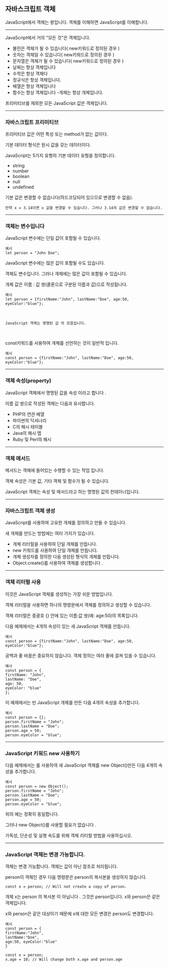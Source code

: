 ## 자바스크립트 객체

JavaScript에서 객체는 왕입니다. 객체를 이해하면 JavaScript를 이해합니다.

---

JavaScript에서 거의 "모든 것"은 객체입니다.

- 불린은 객체가 될 수 있습니다( new키워드로 정의된 경우 )
- 숫자는 객체일 수 있습니다( new키워드로 정의된 경우 )
- 문자열은 객체가 될 수 있습니다( new키워드로 정의된 경우 )
- 날짜는 항상 객체입니다
- 수학은 항상 객체다
- 정규식은 항상 객체입니다.
- 배열은 항상 객체입니다
- 함수는 항상 객체입니다 -개체는 항상 개체입니다.

프리미티브를 제외한 모든 JavaScript 값은 객체입니다.

---

### 자바스크립트 프리미티브

프리미티브 값은 어떤 특성 또는 method가 없는 값이다.

기본 데이터 형식은 원시 값을 갖는 데이터이다.

JavaScript는 5가지 유형의 기본 데이터 유형을 정의합니다.

- string
- number
- boolean
- null
- undefined

기본 값은 변경할 수 없습니다(하드코딩되어 있으므로 변경할 수 없음).

    만약 x = 3.14이면 x 값을 변경할 수 있습니다. 그러나 3.14의 값은 변경할 수 없습니다.

---

### 객체는 변수입니다

JavaScript 변수에는 단일 값이 포함될 수 있습니다.

    예시
    let person = "John Doe";

JavaScript 변수에는 많은 값이 포함될 수도 있습니다.

객체도 변수입니다. 그러나 개체에는 많은 값이 포함될 수 있습니다.

개체 값은 이름 : 값 쌍(콜론으로 구분된 이름과 값)으로 작성됩니다.

    예시
    let person = {firstName:"John", lastName:"Doe", age:50, eyeColor:"blue"};

<br />

    JavaScript 객체는 명명된 값 의 모음입니다.

<br />

const키워드를 사용하여 개체를 선언하는 것이 일반적 입니다.

    예시
    const person = {firstName:"John", lastName:"Doe", age:50, eyeColor:"blue"};

---

### 객체 속성(property)

JavaScript 객체에서 명명된 값을 속성 이라고 합니다 .

이름 값 쌍으로 작성된 객체는 다음과 유사합니다.

- PHP의 연관 배열
- 파이썬의 딕셔너리
- C의 해시 테이블
- Java의 해시 맵
- Ruby 및 Perl의 해시

---

### 객체 메서드

메서드는 객체에 들어있는 수행할 수 있는 작업 입니다.

객체 속성은 기본 값, 기타 객체 및 함수가 될 수 있습니다.

JavaScript 객체는 속성 및 메서드라고 하는 명명된 값의 컨테이너입니다.

---

### 자바스크립트 객체 생성

JavaScript를 사용하여 고유한 개체를 정의하고 만들 수 있습니다.

새 개체를 만드는 방법에는 여러 가지가 있습니다.

- 개체 리터럴을 사용하여 단일 개체를 만듭니다.
- new 키워드를 사용하여 단일 개체를 만듭니다.
- 개체 생성자를 정의한 다음 생성된 형식의 개체를 만듭니다.
- Object.create()를 사용하여 객체를 생성합니다 .

---

### 객체 리터럴 사용

이것은 JavaScript 객체를 생성하는 가장 쉬운 방법입니다.

객체 리터럴을 사용하면 하나의 명령문에서 객체를 정의하고 생성할 수 있습니다.

객체 리터럴은 중괄호 {} 안에 있는 이름:값 쌍(예: age:50)의 목록입니다.

다음 예제에서는 4개의 속성이 있는 새 JavaScript 객체를 만듭니다.

    예시
    const person = {firstName:"John", lastName:"Doe", age:50, eyeColor:"blue"};

공백과 줄 바꿈은 중요하지 않습니다. 객체 정의는 여러 줄에 걸쳐 있을 수 있습니다.

    예시
    const person = {
    firstName: "John",
    lastName: "Doe",
    age: 50,
    eyeColor: "blue"
    };

이 예제에서는 빈 JavaScript 개체를 만든 다음 4개의 속성을 추가합니다.

    예시
    const person = {};
    person.firstName = "John";
    person.lastName = "Doe";
    person.age = 50;
    person.eyeColor = "blue";

---

### JavaScript 키워드 new 사용하기

다음 예제에서는 를 사용하여 새 JavaScript 객체를 new Object()만든 다음 4개의 속성을 추가합니다.

    예시
    const person = new Object();
    person.firstName = "John";
    person.lastName = "Doe";
    person.age = 50;
    person.eyeColor = "blue";

위의 예는 정확히 동일합니다.

그러나 new Object()를 사용할 필요가 없습니다 .

가독성, 단순성 및 실행 속도를 위해 객체 리터럴 방법을 사용하십시오.

---

### JavaScript 객체는 변경 가능합니다.

객체는 변경 가능합니다. 객체는 값이 아닌 참조로 처리됩니다.

person이 객체인 경우 다음 명령문은 person의 복사본을 생성하지 않습니다.

    const x = person; // Will not create a copy of person.

개체 x는 person 의 복사본 이 아닙니다 . 그것은 person입니다. x와 person은 같은 객체입니다.

x와 person은 같은 대상이기 때문에 x에 대한 모든 변경은 person도 변경합니다.

    예시
    const person = {
    firstName:"John",
    lastName:"Doe",
    age:50, eyeColor:"blue"
    }

    const x = person;
    x.age = 10; // Will change both x.age and person.age
